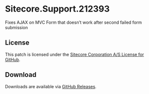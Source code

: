 # Sitecore.Support.212393
Fixes AJAX on MVC Form that doesn&#8217;t work after second failed form submission

## License  
This patch is licensed under the [Sitecore Corporation A/S License for GitHub](https://github.com/sitecoresupport/Sitecore.Support.212393/blob/master/LICENSE).  

## Download  
Downloads are available via [GitHub Releases](https://github.com/sitecoresupport/Sitecore.Support.212393/releases).  
